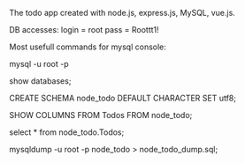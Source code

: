 The todo app created with node.js, express.js, MySQL, vue.js.

DB accesses:
login = root
pass = Roottt1!

Most usefull commands for mysql console:

mysql -u root -p

show databases;

CREATE SCHEMA node_todo DEFAULT CHARACTER SET utf8;

SHOW COLUMNS FROM Todos FROM node_todo;

select * from node_todo.Todos;

mysqldump -u root -p node_todo > node_todo_dump.sql;